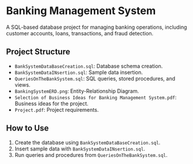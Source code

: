 # Banking Management System
A SQL-based database project for managing banking operations, including customer accounts, loans, transactions, and fraud detection.

## Project Structure
- `BankSystemDataBaseCreation.sql`: Database schema creation.
- `BankSystemDataINsertion.sql`: Sample data insertion.
- `QueriesOnTheBankSystem.sql`: SQL queries, stored procedures, and views.
- `BankingSystemERD.png`: Entity-Relationship Diagram.
- `Selection of Business Ideas for Banking Management System.pdf`: Business ideas for the project.
- `Project.pdf`: Project requirements.

## How to Use
1. Create the database using `BankSystemDataBaseCreation.sql`.
2. Insert sample data with `BankSystemDataINsertion.sql`.
3. Run queries and procedures from `QueriesOnTheBankSystem.sql`.
